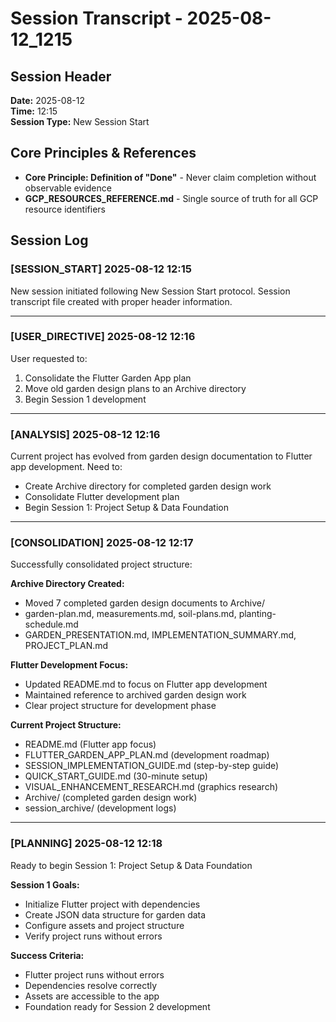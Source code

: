# Session Transcript - 2025-08-12_1215

## Session Header
**Date:** 2025-08-12  
**Time:** 12:15  
**Session Type:** New Session Start  

## Core Principles & References
- **Core Principle: Definition of "Done"** - Never claim completion without observable evidence
- **GCP_RESOURCES_REFERENCE.md** - Single source of truth for all GCP resource identifiers

## Session Log

### [SESSION_START] 2025-08-12 12:15
New session initiated following New Session Start protocol. Session transcript file created with proper header information.

---

### [USER_DIRECTIVE] 2025-08-12 12:16
User requested to:
1. Consolidate the Flutter Garden App plan
2. Move old garden design plans to an Archive directory
3. Begin Session 1 development

---

### [ANALYSIS] 2025-08-12 12:16
Current project has evolved from garden design documentation to Flutter app development. Need to:
- Create Archive directory for completed garden design work
- Consolidate Flutter development plan
- Begin Session 1: Project Setup & Data Foundation

---

### [CONSOLIDATION] 2025-08-12 12:17
Successfully consolidated project structure:

**Archive Directory Created:**
- Moved 7 completed garden design documents to Archive/
- garden-plan.md, measurements.md, soil-plans.md, planting-schedule.md
- GARDEN_PRESENTATION.md, IMPLEMENTATION_SUMMARY.md, PROJECT_PLAN.md

**Flutter Development Focus:**
- Updated README.md to focus on Flutter app development
- Maintained reference to archived garden design work
- Clear project structure for development phase

**Current Project Structure:**
- README.md (Flutter app focus)
- FLUTTER_GARDEN_APP_PLAN.md (development roadmap)
- SESSION_IMPLEMENTATION_GUIDE.md (step-by-step guide)
- QUICK_START_GUIDE.md (30-minute setup)
- VISUAL_ENHANCEMENT_RESEARCH.md (graphics research)
- Archive/ (completed garden design work)
- session_archive/ (development logs)

---

### [PLANNING] 2025-08-12 12:18
Ready to begin Session 1: Project Setup & Data Foundation

**Session 1 Goals:**
- Initialize Flutter project with dependencies
- Create JSON data structure for garden data
- Configure assets and project structure
- Verify project runs without errors

**Success Criteria:**
- Flutter project runs without errors
- Dependencies resolve correctly
- Assets are accessible to the app
- Foundation ready for Session 2 development
